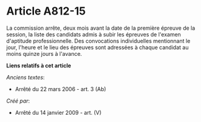 # Article A812-15

La commission arrête, deux mois avant la date de la première épreuve de la session, la liste des candidats admis à subir les
épreuves de l'examen d'aptitude professionnelle. Des convocations individuelles mentionnant le jour, l'heure et le lieu des
épreuves sont adressées à chaque candidat au moins quinze jours à l'avance.

**Liens relatifs à cet article**

_Anciens textes_:

  - Arrêté du 22 mars 2006 - art. 3 (Ab)

_Créé par_:

  - Arrêté du 14 janvier 2009 - art. (V)
